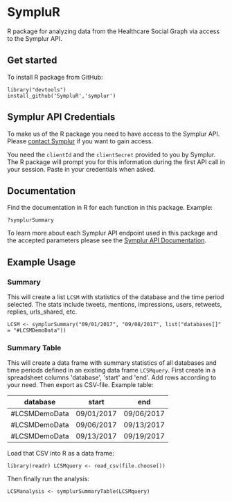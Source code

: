 # SympluR
R package for analyzing data from the Healthcare Social Graph via access to the Symplur API.

## Get started
To install R package from GitHub:
```
library("devtools")
install_github('SympluR','symplur')
```

## Symplur API Credentials
To make us of the R package you need to have access to the Symplur API. Please [contact Symplur](https://www.symplur.com/contact/) if you want to gain access.

You need the `clientId` and the `clientSecret` provided to you by Symplur. The R package will prompt you for this information during the first API call in your session. Paste in your credentials when asked.

## Documentation
Find the documentation in R for each function in this package. Example:
```
?symplurSummary
```

To learn more about each Symplur API endpoint used in this package and the accepted parameters please see the [Symplur API Documentation](https://api.symplur.com/v1/docs).

## Example Usage
### Summary

This will create a list `LCSM` with statistics of the database and the time period selected. The stats include tweets, mentions, impressions, users, retweets, replies, urls_shared, etc.

`LCSM <- symplurSummary("09/01/2017", "09/08/2017", list("databases[]" = "#LCSMDemoData"))`

### Summary Table
This will create a data frame with summary statistics of all databases and time periods defined in an existing data frame `LCSMquery`.
First create in a spreadsheet columns 'database', 'start' and 'end'. Add rows according to your need. Then export as CSV-file. Example table:

| database      | start      | end        |
|---------------|------------|------------|
| #LCSMDemoData | 09/01/2017 | 09/06/2017 |
| #LCSMDemoData | 09/06/2017 | 09/13/2017 |
| #LCSMDemoData | 09/13/2017 | 09/19/2017 |

Load that CSV into R as a data frame:

`
library(readr)
LCSMquery <- read_csv(file.choose())
`

Then finally run the analysis:

`LCSManalysis <- symplurSummaryTable(LCSMquery)`
